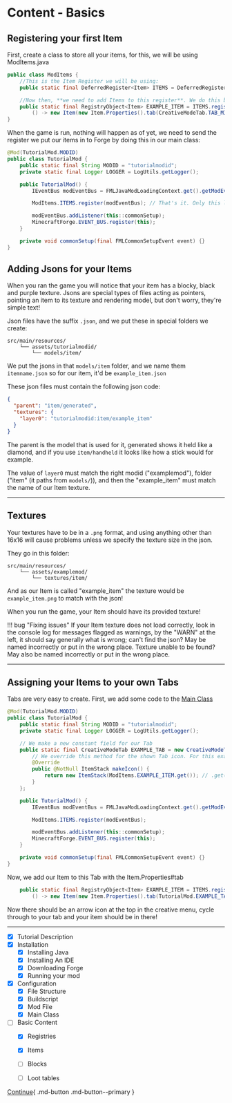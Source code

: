 # Content - Basics
## Registering your first Item

First, create a class to store all your items, for this, we will be using ModItems.java

```java
public class ModItems {
    //This is the Item Register we will be using:
    public static final DeferredRegister<Item> ITEMS = DeferredRegister.create(ForgeRegistries.ITEMS, TutorialMod.MODID);

    //Now then, **we need to add Items to this register**. We do this by making a RegistryObject that fits the requirements of the register we put it into:
    public static final RegistryObject<Item> EXAMPLE_ITEM = ITEMS.register("example_item",
        () -> new Item(new Item.Properties().tab(CreativeModeTab.TAB_MISC)));
}
```

When the game is run, nothing will happen as of yet, we need to send the register we put our items in to Forge by doing this in our main class:
```java
@Mod(TutorialMod.MODID)
public class TutorialMod {
    public static final String MODID = "tutorialmodid";
    private static final Logger LOGGER = LogUtils.getLogger();

    public TutorialMod() {
        IEventBus modEventBus = FMLJavaModLoadingContext.get().getModEventBus();

        ModItems.ITEMS.register(modEventBus); // That's it. Only this line is added here. Quite simple, yes?

        modEventBus.addListener(this::commonSetup);
        MinecraftForge.EVENT_BUS.register(this);
    }

    private void commonSetup(final FMLCommonSetupEvent event) {}
}
```

## Adding Jsons for your Items

When you ran the game you will notice that your item has a blocky, black and purple texture. Jsons are special types of files acting as pointers, pointing an item to its texture and rendering model, but don't worry, they're simple text!

Json files have the suffix `.json`, and we put these in special folders we create:
```
src/main/resources/
    └── assets/tutorialmodid/
        └── models/item/
```

We put the jsons in that `models/item` folder, and we name them `itemname.json` so for our item, it'd be `example_item.json`

These json files must contain the following json code:
```json
{
  "parent": "item/generated",
  "textures": {
    "layer0": "tutorialmodid:item/example_item"
  }
}
```

The parent is the model that is used for it, generated shows it held like a diamond, and if you use `item/handheld` it looks like how a stick would for example.

The value of `layer0` must match the right modid ("examplemod"), folder ("item" (it paths from `models/`)), and then the "example_item" must match the name of our Item texture.

---

## Textures

Your textures have to be in a `.png` format, and using anything other than 16x16 will cause problems unless we specify the texture size in the json.

They go in this folder:
```
src/main/resources/
    └── assets/examplemod/
        └── textures/item/
```

And as our Item is called "example_item" the texture would be `example_item.png` to match with the json!

When you run the game, your Item should have its provided texture!

!!! bug "Fixing issues"
    If your Item texture does not load correctly, look in the console log for messages flagged as warnings, by the "WARN" at the left, it should say generally what is wrong; can't find the json? May be named incorrectly or put in the wrong place. Texture unable to be found? May also be named incorrectly or put in the wrong place.

---

## Assigning your Items to your own Tabs

Tabs are very easy to create. First, we add some code to the [Main Class](../setup/configuration/main-class.md)

```java
@Mod(TutorialMod.MODID)
public class TutorialMod {
    public static final String MODID = "tutorialmodid";
    private static final Logger LOGGER = LogUtils.getLogger();

    // We make a new constant field for our Tab
    public static final CreativeModeTab EXAMPLE_TAB = new CreativeModeTab("tutorialtab") {
        // We override this method for the shown Tab icon. For this example, we are using our item. You can also use vanilla ones.
        @Override
        public @NotNull ItemStack makeIcon() {
            return new ItemStack(ModItems.EXAMPLE_ITEM.get()); // .get() is only for Registry Objects (modded only)
        }
    };

    public TutorialMod() {
        IEventBus modEventBus = FMLJavaModLoadingContext.get().getModEventBus();

        ModItems.ITEMS.register(modEventBus);

        modEventBus.addListener(this::commonSetup);
        MinecraftForge.EVENT_BUS.register(this);
    }

    private void commonSetup(final FMLCommonSetupEvent event) {}
}
```

Now, we add our Item to this Tab with the Item.Properties#tab
```java
    public static final RegistryObject<Item> EXAMPLE_ITEM = ITEMS.register("example_item",
        () -> new Item(new Item.Properties().tab(TutorialMod.EXAMPLE_TAB)));
```

Now there should be an arrow icon at the top in the creative menu, cycle through to your tab and your item should be in there!

---

- [x] Tutorial Description
- [x] Installation
    * [x] Installing Java
    * [x] Installing An IDE
    * [x] Downloading Forge
    * [x] Running your mod
- [x] Configuration
    * [x] File Structure
    * [x] Buildscript
    * [x] Mod File
    * [x] Main Class
- [ ] Basic Content
    * [x] Registries
    * [x] Items
    * [ ] Blocks
    * [ ] Loot tables


[Continue](blocks.md){ .md-button .md-button--primary }